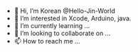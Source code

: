 - 👋 Hi, I’m Korean @Hello-Jin-World
- 👀 I’m interested in Xcode, Arduino, java.
- 🌱 I’m currently learning ...
- 💞️ I’m looking to collaborate on ...
- 📫 How to reach me ...

<!---
Hello-Jin-World/Hello-Jin-World is a ✨ special ✨ repository because its `README.md` (this file) appears on your GitHub profile.
You can click the Preview link to take a look at your changes.
--->
